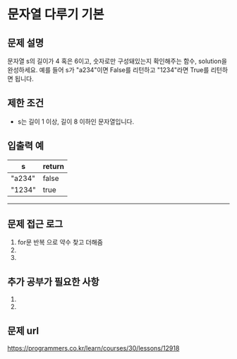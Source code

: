 
   
# 문자열 다루기 기본

## 문제 설명
문자열 s의 길이가 4 혹은 6이고, 숫자로만 구성돼있는지 확인해주는 함수, solution을 완성하세요. 예를 들어 s가 "a234"이면 False를 리턴하고 "1234"라면 True를 리턴하면 됩니다.

## 제한 조건

- s는 길이 1 이상, 길이 8 이하인 문자열입니다.

## 입출력 예

|s|return|
|----|----|
|"a234"|false|
|"1234"|true|
----

## 문제 접근 로그
1. for문 반복 으로 약수 찾고 더해줌
2. 
3. 

## 추가 공부가 필요한 사항
1.  
2. 

## 문제 url
https://programmers.co.kr/learn/courses/30/lessons/12918